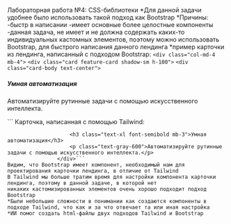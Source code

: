 Лабораторная работа №4: CSS-библиотеки
*Для данной задачи удобнее было использовать такой подход как Bootstrap
*Причины:
-быстр в написании
-имеет основные более целостные компоненты
-данная задача, не имеет и не должна содержать каких-то индивидуальных кастомных элементов,
поэтому можно использовать Bootstrap, для быстрого написания данного лендинга
*пример карточки из лендинга, написанный с подходом Bootstrap:
```<div class="col-md-4 mb-4">```
                    ```<div class="card feature-card shadow-sm h-100">```
                        ```<div class="card-body text-center">```
                            <h5 class="card-title">Умная автоматизация</h5>
                            <p class="card-text">Автоматизируйте рутинные задачи с помощью искусственного интеллекта.</p>
                        </div>
                    </div>
                </div>```
Карточка, написанная с помощью Tailwind:
```<div class="bg-white p-6 rounded-lg shadow-md hover:shadow-lg transform hover:-translate-y-2 transition">
                    <h3 class="text-xl font-semibold mb-3">Умная автоматизация</h3>
                    <p class="text-gray-600">Автоматизируйте рутинные задачи с помощью искусственного интеллекта.</p>
                </div>```
Видим, что Bootstrap имеет компонент, необходимый нам для проектирования карточки лендинга, в отличие от Tailwind
В Tailwind мы больше тратим время для настройки компонента карточки лендинга, поэтому в данной задаче, в которой нет
никаких кастомизированных элементов очень хорошо подходит подход Bootstrap
*Были небольшие сложности в понимании как создаются компоненты в подходе Tailwind, что как и за что отвечает та или иная настройка
*ИИ помог создать html-файлы двух подходов Tailwind и Bootstrap



